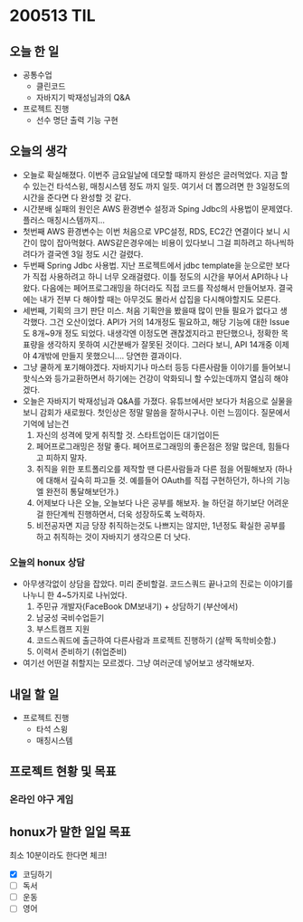 # 200513 TIL

## 오늘 한 일

- 공통수업
  - 클린코드
  - 자바지기 박재성님과의 Q&A
- 프로젝트 진행
  - 선수 명단 출력 기능 구현

## 오늘의 생각

- 오늘로 확실해졌다. 이번주 금요일날에 데모할 때까지 완성은 글러먹었다. 지금 할 수 있는건 타석스윙, 매칭시스템 정도 까지 일듯.  여기서 더 뽑으려면 한 3일정도의 시간을 준다면 다 완성할 것 같다.
- 시간분배 실패의 원인은 AWS 환경변수 설정과 Sping Jdbc의 사용법이 문제였다. 플러스 매칭시스템까지...
- 첫번째 AWS 환경변수는 이번 처음으로 VPC설정, RDS, EC2간 연결이다 보니 시간이 많이 잡아먹혔다. AWS같은경우에는 비용이 있다보니 그걸 피하려고 하나씩하려다가 결국엔 3일 정도 시간 걸렸다.
- 두번째 Spring Jdbc 사용법. 지난 프로젝트에서 jdbc template을 눈으로만 보다가 직접 사용하려고 하니 너무 오래걸렸다. 이틀 정도의 시간을 부어서 API하나 나왔다. 다음에는 페어프로그래밍을 하더라도 직접 코드를 작성해서 만들어보자. 결국에는 내가 전부 다 해야할 때는 아무것도 몰라서 삽집을 다시해야할지도 모른다.
- 세번째, 기획의 크기 판단 미스. 처음 기획안을 봤을때 많이 만들 필요가 없다고 생각했다. 그건 오산이었다. API가 거의 14개정도 필요하고, 해당 기능에 대한 Issue도 8개~9개 정도 되었다. 내생각엔 이정도면 괜찮겠지라고 판단했으나, 정확한 목표량을 생각하지 못하여 시간분배가 잘못된 것이다. 그러다 보니, API 14개중 이제야 4개밖에 만들지 못했으니.... 당연한 결과이다.
- 그냥 쿨하게 포기해야겠다. 자바지기나 마스터 등등 다른사람들 이야기를 들어보니 핫식스와 등가교환하면서 하기에는 건강이 악화되니 할 수있는데까지 열심히 해야겠다.
- 오늘은 자바지기 박재성님과 Q&A를 가졌다. 유튜브에서만 보다가 처음으로 실물을 보니 감회가 새로웠다. 첫인상은 정말 말씀을 잘하시구나. 이런 느낌이다. 질문에서 기억에 남는건
  1. 자신의 성격에 맞게 취직할 것. 스타트업이든 대기업이든
  2. 페어프로그래밍은 정말 좋다. 페어프로그래밍의 좋은점은 정말 많은데, 힘들다고 피하지 말자.
  3. 취직을 위한 포트폴리오를 제작할 땐 다른사람들과 다른 점을 어필해보자 (하나에 대해서 깊숙히 파고들 것. 예를들어 OAuth를 직접 구현하던가, 하나의 기능엘 완전히 통달해보던가.)
  4. 어제보다 나은 오늘, 오늘보다 나은 공부를 해보자. 늘 하던걸 하기보단 어려운걸 한단계씩 진행하면서, 더욱 성장하도록 노력하자.
  5. 비전공자면 지금 당장 취직하는것도 나쁘지는 않지만, 1년정도 확실한 공부를 하고 취직하는 것이 자바지기 생각으론 더 낫다.

### 오늘의 honux 상담

- 아무생각없이 상담을 잡았다. 미리 준비할걸. 코드스쿼드 끝나고의 진로는 이야기를 나누니 한 4~5가지로 나뉘었다.
  1. 주민규 개발자(FaceBook DM보내기) + 상담하기 (부산에서)
  2. 남궁성 국비수업듣기
  3. 부스트캠프 지원 
  4. 코드스쿼드에 출근하여 다른사람과 프로젝트 진행하기 (살짝 독학비슷함.)
  5. 이력서 준비하기 (취업준비)
- 여기선 어떤걸 취할지는 모르겠다. 그냥 여러군데 넣어보고 생각해보자. 

## 내일 할 일

- 프로젝트 진행
  - 타석 스윙
  - 매칭시스템

## 프로젝트 현황 및 목표

### 온라인 야구 게임

## honux가 말한 일일 목표

최소 10분이라도 한다면 체크!

- [x] 코딩하기
- [ ] 독서
- [ ] 운동
- [ ] 영어